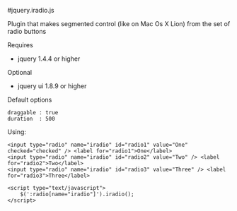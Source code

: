 #jquery.iradio.js

Plugin that makes segmented control (like on Mac Os X Lion) from the set of radio buttons
  
Requires  

*  jquery 1.4.4 or higher

Optional

*  jquery ui 1.8.9 or higher

Default options 

	draggable : true
	duration  : 500
	
Using:

    <input type="radio" name="iradio" id="radio1" value="One" checked="checked" /> <label for="radio1">One</label>
	<input type="radio" name="iradio" id="radio2" value="Two" /> <label for="radio2">Two</label>
	<input type="radio" name="iradio" id="radio3" value="Three" /> <label for="radio3">Three</label>
	
	<script type="text/javascript">
    	$(':radio[name="iradio"]').iradio();
	</script>

